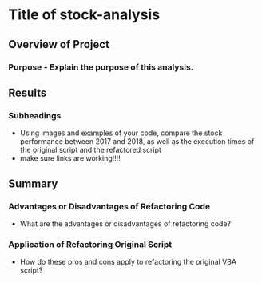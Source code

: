 # **Title of stock-analysis**

## **Overview of Project**
### Purpose - Explain the purpose of this analysis.

## **Results**
### Subheadings
- Using images and examples of your code, compare the stock performance between 2017 and 2018, as well as the execution times of the original script and the refactored script
- make sure links are working!!!!

## **Summary**
### Advantages or Disadvantages of Refactoring Code
- What are the advantages or disadvantages of refactoring code?
### Application of Refactoring Original Script
- How do these pros and cons apply to refactoring the original VBA script?
